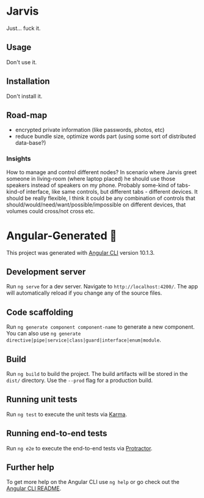 # Jarvis
Just... fuck it.
## Usage

Don't use it.

## Installation

Don't install it.

## Road-map
- encrypted private information (like passwords, photos, etc)
- reduce bundle size, optimize words part (using some sort of distributed data-base?)


### Insights 
How to manage and control different nodes? In scenario where Jarvis greet someone in living-room (where laptop placed) he
should use those speakers instead of speakers on my phone. Probably some-kind of tabs-kind-of interface, like same
controls, but different tabs - different devices. It should be really flexible, I think it could be any combination of
controls that should/would/need/want/possible/impossible on different devices, that volumes could cross/not cross etc.

# Angular-Generated 💩
This project was generated with [Angular CLI](https://github.com/angular/angular-cli) version 10.1.3.

## Development server

Run `ng serve` for a dev server. Navigate to `http://localhost:4200/`. The app will automatically reload if you change any of the source files.

## Code scaffolding

Run `ng generate component component-name` to generate a new component. You can also use `ng generate directive|pipe|service|class|guard|interface|enum|module`.

## Build

Run `ng build` to build the project. The build artifacts will be stored in the `dist/` directory. Use the `--prod` flag for a production build.

## Running unit tests

Run `ng test` to execute the unit tests via [Karma](https://karma-runner.github.io).

## Running end-to-end tests

Run `ng e2e` to execute the end-to-end tests via [Protractor](http://www.protractortest.org/).

## Further help

To get more help on the Angular CLI use `ng help` or go check out the [Angular CLI README](https://github.com/angular/angular-cli/blob/master/README.md).
